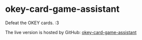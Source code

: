 # okey-card-game-assistant
Defeat the OKEY cards. :3

The live version is hosted by GitHub: [okey-card-game-assistant](https://thayol.github.io/okey-card-game-assistant/)